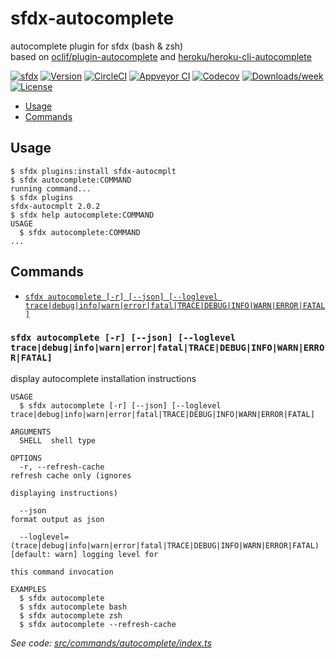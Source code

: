 # sfdx-autocomplete

autocomplete plugin for sfdx (bash & zsh)  
based on [oclif/plugin-autocomplete](https://github.com/oclif/plugin-autocomplete) and
[heroku/heroku-cli-autocomplete](https://github.com/heroku/heroku-cli-autocomplete)

[![sfdx](https://img.shields.io/badge/cli-sfdx-brightgreen.svg)](https://developer.salesforce.com/tools/sfdxcli)
[![Version](https://img.shields.io/npm/v/sfdx-autocmplt.svg)](https://npmjs.org/package/sfdx-autocmplt)
[![CircleCI](https://circleci.com/gh/jayree/sfdx-autocomplete-plugin.svg?style=shield)](https://circleci.com/gh/jayree/sfdx-autocomplete-plugin)
[![Appveyor CI](https://ci.appveyor.com/api/projects/status/github/jayree/sfdx-autocomplete-plugin?branch=master&svg=true)](https://ci.appveyor.com/project/jayree/sfdx-autocomplete-plugin/branch/master)
[![Codecov](https://codecov.io/gh/jayree/sfdx-autocomplete-plugin/branch/master/graph/badge.svg)](https://codecov.io/gh/jayree/sfdx-autocomplete-plugin)
[![Downloads/week](https://img.shields.io/npm/dw/sfdx-autocmplt.svg)](https://npmjs.org/package/sfdx-autocmplt)
[![License](https://img.shields.io/npm/l/sfdx-autocmplt.svg)](https://github.com/jayree/sfdx-autocomplete-plugin/blob/master/package.json)

<!-- toc -->
* [Usage](#usage)
* [Commands](#commands)
<!-- tocstop -->

## Usage

<!-- usage -->
```sh-session
$ sfdx plugins:install sfdx-autocmplt
$ sfdx autocomplete:COMMAND
running command...
$ sfdx plugins
sfdx-autocmplt 2.0.2
$ sfdx help autocomplete:COMMAND
USAGE
  $ sfdx autocomplete:COMMAND
...
```
<!-- usagestop -->

## Commands
<!-- commands -->
* [`sfdx autocomplete [-r] [--json] [--loglevel trace|debug|info|warn|error|fatal|TRACE|DEBUG|INFO|WARN|ERROR|FATAL]`](#sfdx-autocomplete--r---json---loglevel-tracedebuginfowarnerrorfataltracedebuginfowarnerrorfatal)

### `sfdx autocomplete [-r] [--json] [--loglevel trace|debug|info|warn|error|fatal|TRACE|DEBUG|INFO|WARN|ERROR|FATAL]`

display autocomplete installation instructions

```
USAGE
  $ sfdx autocomplete [-r] [--json] [--loglevel trace|debug|info|warn|error|fatal|TRACE|DEBUG|INFO|WARN|ERROR|FATAL]

ARGUMENTS
  SHELL  shell type

OPTIONS
  -r, --refresh-cache                                                               refresh cache only (ignores
                                                                                    displaying instructions)

  --json                                                                            format output as json

  --loglevel=(trace|debug|info|warn|error|fatal|TRACE|DEBUG|INFO|WARN|ERROR|FATAL)  [default: warn] logging level for
                                                                                    this command invocation

EXAMPLES
  $ sfdx autocomplete
  $ sfdx autocomplete bash
  $ sfdx autocomplete zsh
  $ sfdx autocomplete --refresh-cache
```

_See code: [src/commands/autocomplete/index.ts](https://github.com/jayree/sfdx-autocomplete-plugin/blob/v2.0.2/src/commands/autocomplete/index.ts)_
<!-- commandsstop -->
